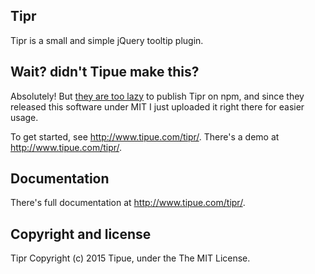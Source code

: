 Tipr
----

Tipr is a small and simple jQuery tooltip plugin.

Wait? didn't Tipue make this?
----
Absolutely! But [they are too lazy](https://github.com/Tipue/Tipr/issues/15) to
publish Tipr on npm, and since they released this software under MIT I just
uploaded it right there for easier usage.

To get started, see <http://www.tipue.com/tipr/>. There's a demo at <http://www.tipue.com/tipr/>.

Documentation
-------------

There's full documentation at <http://www.tipue.com/tipr/>.

Copyright and license
---------------------

Tipr Copyright (c) 2015 Tipue, under the The MIT License.
